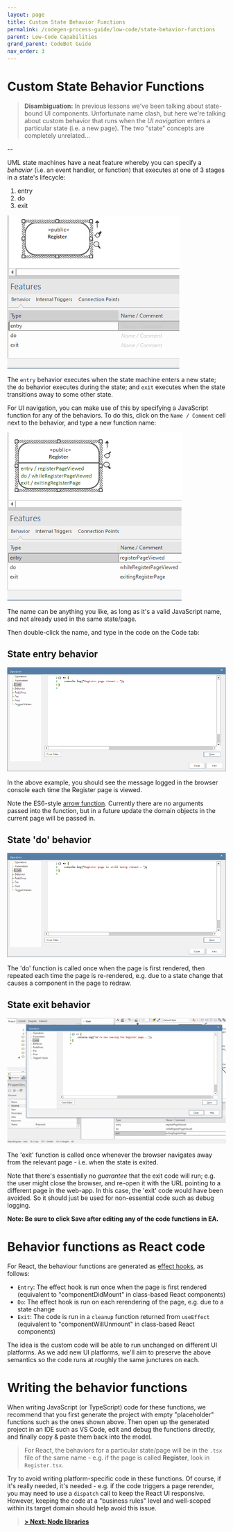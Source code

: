 ```yaml
---
layout: page
title: Custom State Behavior Functions
permalink: /codegen-process-guide/low-code/state-behavior-functions
parent: Low-Code Capabilities
grand_parent: CodeBot Guide
nav_order: 3
---
```


# Custom State Behavior Functions

> **Disambiguation:** In previous lessons we've been talking about state-bound UI components. Unfortunate name clash, but here we're talking about custom behavior that runs when the *UI navigation* enters a particular state (i.e. a new page). The two "state" concepts are completely unrelated...

--

UML state machines have a neat feature whereby you can specify a *behavior* (i.e. an event handler, or function) that executes at one of 3 stages in a state's lifecycle:

1. entry
2. do
3. exit

![UML state behaviors modeled in Enterprise Architect](../../images/lba/state-behaviors.png "UML state behaviors modeled in Enterprise Architect")

The `entry` behavior executes when the state machine enters a new state; the `do` behavior executes during the state; and `exit` executes when the state transitions away to some other state.

For UI navigation, you can make use of this by specifying a JavaScript function for any of the behaviors. To do this, click on the `Name / Comment` cell next to the behavior, and type a new function name:

![State behavior function names](../../images/lba/state-behavior-function-names.png "State behavior function names")

The name can be anything you like, as long as it's a valid JavaScript name, and not already used in the same state/page.

Then double-click the name, and type in the code on the Code tab:

## State entry behavior

![State entry behavior](../../images/lba/state-entry-behavior.png "State entry behavior")

In the above example, you should see the message logged in the browser console each time the Register page is viewed.

Note the ES6-style [arrow function](https://developer.mozilla.org/en-US/docs/Web/JavaScript/Reference/Functions/Arrow_functions). Currently there are no arguments passed into the function, but in a future update the domain objects in the current page will be passed in.


## State 'do' behavior

![State do behavior](../../images/lba/state-do-behavior.png "State do behavior")

The 'do' function is called once when the page is first rendered, then repeated each time the page is re-rendered, e.g. due to a state change that causes a component in the page to redraw.


## State exit behavior

![State exit behavior](../../images/lba/state-exit-behavior.png "State exit behavior")

The 'exit' function is called once whenever the browser navigates away from the relevant page - i.e. when the state is exited.

Note that there's essentially no *guarantee* that the exit code will run; e.g. the user might close the browser, and re-open it with the URL pointing to a different page in the web-app. In this case, the 'exit' code would have been avoided. So it should just be used for non-essential code such as debug logging.

**Note: Be sure to click Save after editing any of the code functions in EA.**


# Behavior functions as React code

For React, the behaviour functions are generated as [effect hooks](https://reactjs.org/docs/hooks-effect.html), as follows:

* `Entry`: The effect hook is run once when the page is first rendered (equivalent to "componentDidMount" in class-based React components)
* `Do`: The effect hook is run on each rerendering of the page, e.g. due to a state change
* `Exit`: The code is run in a `cleanup` function returned from `useEffect` (equivalent to "componentWillUnmount" in class-based React components)

The idea is the custom code will be able to run unchanged on different UI platforms. As we add new UI platforms, we'll aim to preserve the above semantics so the code runs at roughly the same junctures on each.


# Writing the behavior functions

When writing JavaScript (or TypeScript) code for these functions, we recommend that you first generate the project with empty "placeholder" functions such as the ones shown above. Then open up the generated project in an IDE such as VS Code, edit and debug the functions directly, and finally copy & paste them back into the model.

> For React, the behaviors for a particular state/page will be in the `.tsx` file of the same name - e.g. if the page is called **Register**, look in `Register.tsx`.


Try to avoid writing platform-specific code in these functions. Of course, if it's really needed, it's needed - e.g. if the code triggers a page rerender, you may need to use a `dispatch` call to keep the React UI responsive. However, keeping the code at a "business rules" level and well-scoped within its target domain should help avoid this issue.


> **[> Next: Node libraries](adding-node-libraries)**
